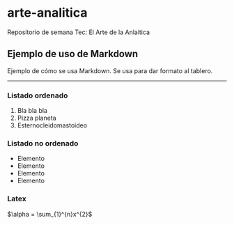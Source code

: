# arte-analitica

Repositorio de semana Tec: El Arte de la Anlaítica

## Ejemplo de uso de Markdown

Ejemplo de cómo se usa Markdown. Se usa para dar formato al tablero.

---

### Listado ordenado

1. Bla bla bla
2. Pizza planeta
3. Esternocleidomastoideo

### Listado no ordenado

- Elemento
- Elemento
- Elemento
- Elemento

### Latex

$\alpha = \sum_{1}^{n}x^{2}$